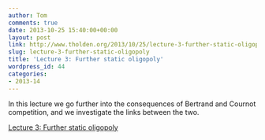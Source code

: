 ```yaml
---
author: Tom
comments: true
date: 2013-10-25 15:40:00+00:00
layout: post
link: http://www.tholden.org/2013/10/25/lecture-3-further-static-oligopoly/
slug: lecture-3-further-static-oligopoly
title: 'Lecture 3: Further static oligopoly'
wordpress_id: 44
categories:
- 2013-14
---
```


In this lecture we go further into the consequences of Bertrand and Cournot competition, and we investigate the links between the two.  


[Lecture 3: Further static oligopoly](http://www.scribd.com/doc/178971167/Lecture-3-Further-static-oligopoly)

  


  

